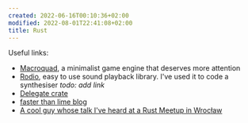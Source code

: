 ```yaml
---
created: 2022-06-16T00:10:36+02:00
modified: 2022-08-01T22:41:08+02:00
title: Rust
---
```


Useful links:

- [Macroquad](https://macroquad.rs/), a minimalist game engine that deserves more attention
- [Rodio](https://github.com/RustAudio/rodio), easy to use sound playback library. I've used it to code a synthesiser *todo: add link*
- [Delegate crate](https://lib.rs/crates/delegate)
- [faster than lime blog](https://fasterthanli.me/about)
- [A cool guy whose talk I've heard at a Rust Meetup in Wrocław](https://pwy.io/en/)
